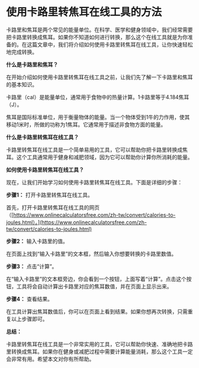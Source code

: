 使用卡路里转焦耳在线工具的方法
===============

卡路里和焦耳是两个常见的能量单位。在科学、医学和健身领域中，我们经常需要把卡路里转换成焦耳。如果你不知道如何进行转换，那么这个在线工具就是为你准备的。在这篇文章中，我们将介绍如何使用卡路里转焦耳在线工具，让你快速轻松地完成转换。

**什么是卡路里和焦耳？**

在开始介绍如何使用卡路里转焦耳在线工具之前，让我们先了解一下卡路里和焦耳的基本知识。

卡路里（cal）是能量单位，通常用于食物中的热量计算。1卡路里等于4.184焦耳（J）。

焦耳是国际标准单位，用于衡量物体的能量。当一个物体受到1牛的力作用，使其移动1米时，所做的功称为1焦耳。它通常用于描述非食物方面的能量。

**什么是卡路里转焦耳在线工具？**

卡路里转焦耳在线工具是一个简单易用的工具，它可以帮助你把卡路里转换成焦耳。这个工具通常用于健身和减肥领域，因为它可以帮助你计算你所消耗的能量。

**如何使用卡路里转焦耳在线工具？**

现在，让我们开始学习如何使用卡路里转焦耳在线工具。下面是详细的步骤：

**步骤1：** 打开卡路里转焦耳在线工具。

首先，打开卡路里转焦耳在线工具的网页（[https://www.onlinecalculatorsfree.com/zh-tw/convert/calories-to-joules.html）。](https://www.onlinecalculatorsfree.com/zh-tw/convert/calories-to-joules.html)

**步骤2：** 输入卡路里的值。

在页面上找到“输入卡路里”的文本框，然后输入你想要转换的卡路里数值。

**步骤3：** 点击“计算”。

在“输入卡路里”的文本框旁边，你会看到一个按钮，上面写着“计算”。点击这个按钮，工具将会自动计算出卡路里对应的焦耳数值，并在页面上显示出来。

**步骤4：** 查看结果。

在工具计算出焦耳数值后，你可以在页面上看到结果。如果你想再次转换，只需重复以上步骤即可。

**总结：**

卡路里转焦耳在线工具是一个非常实用的工具，它可以帮助你快速、准确地把卡路里转换成焦耳。如果你在健身或减肥过程中需要计算能量消耗，那么这个工具一定会非常有用。希望本文对你有所帮助。